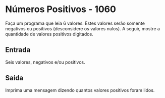 # Números Positivos - 1060

Faça um programa que leia 6 valores. Estes valores serão somente negativos ou positivos (desconsidere os valores nulos). A seguir, mostre a quantidade de valores positivos digitados.

## Entrada
Seis valores, negativos e/ou positivos.

## Saída
Imprima uma mensagem dizendo quantos valores positivos foram lidos.